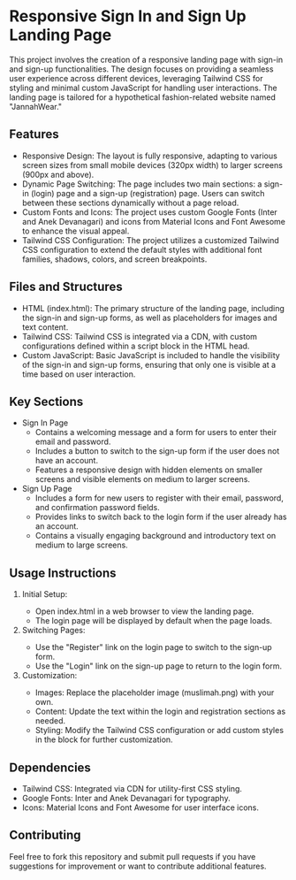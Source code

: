 # Responsive Sign In and Sign Up Landing Page

This project involves the creation of a responsive landing page with sign-in and sign-up functionalities. The design focuses on providing a seamless user experience across different devices, leveraging Tailwind CSS for styling and minimal custom JavaScript for handling user interactions. The landing page is tailored for a hypothetical fashion-related website named "JannahWear."

## Features

- Responsive Design: The layout is fully responsive, adapting to various screen sizes from small mobile devices (320px width) to larger screens (900px and above).
- Dynamic Page Switching: The page includes two main sections: a sign-in (login) page and a sign-up (registration) page. Users can switch between these sections dynamically without a page reload.
- Custom Fonts and Icons: The project uses custom Google Fonts (Inter and Anek Devanagari) and icons from Material Icons and Font Awesome to enhance the visual appeal.
- Tailwind CSS Configuration: The project utilizes a customized Tailwind CSS configuration to extend the default styles with additional font families, shadows, colors, and screen breakpoints.

## Files and Structures

- HTML (index.html): The primary structure of the landing page, including the sign-in and sign-up forms, as well as placeholders for images and text content.
- Tailwind CSS: Tailwind CSS is integrated via a CDN, with custom configurations defined within a script block in the HTML head.
- Custom JavaScript: Basic JavaScript is included to handle the visibility of the sign-in and sign-up forms, ensuring that only one is visible at a time based on user interaction.

## Key Sections

- Sign In Page
  - Contains a welcoming message and a form for users to enter their email and password.
  - Includes a button to switch to the sign-up form if the user does not have an account.
  - Features a responsive design with hidden elements on smaller screens and visible elements on medium to larger screens.
- Sign Up Page
  - Includes a form for new users to register with their email, password, and confirmation password fields.
  - Provides links to switch back to the login form if the user already has an account.
  - Contains a visually engaging background and introductory text on medium to large screens.

## Usage Instructions

<ol>
  <li> Initial Setup: </li>
    <ul>
      <li> Open index.html in a web browser to view the landing page.
      <li> The login page will be displayed by default when the page loads.
    </ul>
  <li> Switching Pages: </li>
    <ul>
      <li> Use the "Register" link on the login page to switch to the sign-up form.
      <li> Use the "Login" link on the sign-up page to return to the login form.
    </ul>
  <li> Customization: </li>
    <ul>
      <li> Images: Replace the placeholder image (muslimah.png) with your own.
      <li> Content: Update the text within the login and registration sections as needed.
      <li> Styling: Modify the Tailwind CSS configuration or add custom styles in the  block for further customization.
    </ul>
</ol>

## Dependencies

- Tailwind CSS: Integrated via CDN for utility-first CSS styling.
- Google Fonts: Inter and Anek Devanagari for typography.
- Icons: Material Icons and Font Awesome for user interface icons.

## Contributing

Feel free to fork this repository and submit pull requests if you have suggestions for improvement or want to contribute additional features.
